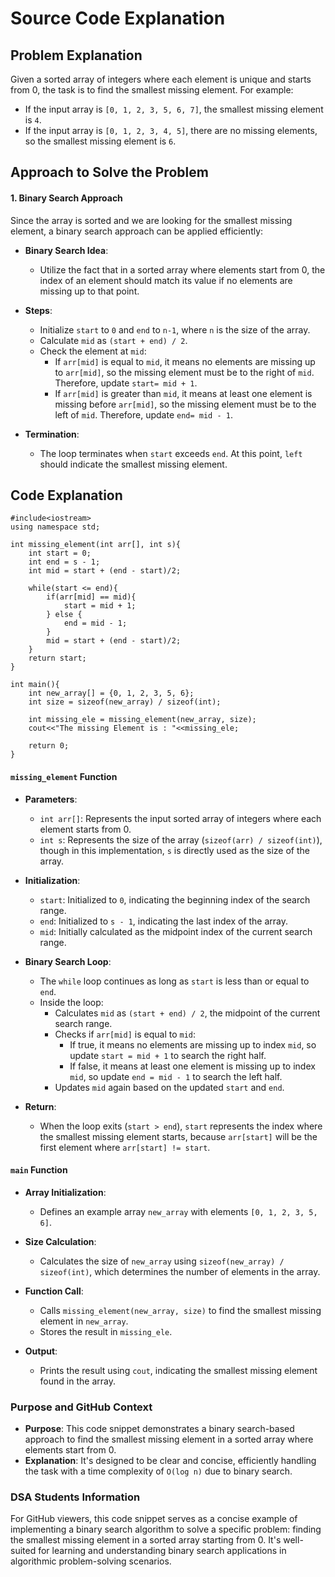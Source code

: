 # Source Code Explanation

## Problem Explanation

Given a sorted array of integers where each element is unique and starts from 0, the task is to find the smallest missing element. For example:

-   If the input array is `[0, 1, 2, 3, 5, 6, 7]`, the smallest missing element is `4`.
-   If the input array is `[0, 1, 2, 3, 4, 5]`, there are no missing elements, so the smallest missing element is `6`.

## Approach to Solve the Problem

#### 1. **Binary Search Approach**

Since the array is sorted and we are looking for the smallest missing element, a binary search approach can be applied efficiently:

-   **Binary Search Idea**:
    
    -   Utilize the fact that in a sorted array where elements start from 0, the index of an element should match its value if no elements are missing up to that point.
-   **Steps**:
    
    -   Initialize `start` to `0` and `end` to `n-1`, where `n` is the size of the array.
    -   Calculate `mid` as `(start + end) / 2`.
    -   Check the element at `mid`:
        -   If `arr[mid]` is equal to `mid`, it means no elements are missing up to `arr[mid]`, so the missing element must be to the right of `mid`. Therefore, update `start= mid + 1`.
        -   If `arr[mid]` is greater than `mid`, it means at least one element is missing before `arr[mid]`, so the missing element must be to the left of `mid`. Therefore, update `end= mid - 1`.
-   **Termination**:
    
    -   The loop terminates when `start` exceeds `end`. At this point, `left` should indicate the smallest missing element.
     
## Code Explanation
```
#include<iostream>
using namespace std;

int missing_element(int arr[], int s){
    int start = 0;
    int end = s - 1;
    int mid = start + (end - start)/2;
    
    while(start <= end){
        if(arr[mid] == mid){
            start = mid + 1;
        } else {
            end = mid - 1;
        }
        mid = start + (end - start)/2;
    }
    return start;
}

int main(){
    int new_array[] = {0, 1, 2, 3, 5, 6};
    int size = sizeof(new_array) / sizeof(int);
    
    int missing_ele = missing_element(new_array, size); 
    cout<<"The missing Element is : "<<missing_ele;
    
    return 0;
}

```
#### `missing_element` Function

-   **Parameters**:
    
    -   `int arr[]`: Represents the input sorted array of integers where each element starts from 0.
    -   `int s`: Represents the size of the array (`sizeof(arr) / sizeof(int)`), though in this implementation, `s` is directly used as the size of the array.
-   **Initialization**:
    
    -   `start`: Initialized to `0`, indicating the beginning index of the search range.
    -   `end`: Initialized to `s - 1`, indicating the last index of the array.
    -   `mid`: Initially calculated as the midpoint index of the current search range.
-   **Binary Search Loop**:
    
    -   The `while` loop continues as long as `start` is less than or equal to `end`.
    -   Inside the loop:
        -   Calculates `mid` as `(start + end) / 2`, the midpoint of the current search range.
        -   Checks if `arr[mid]` is equal to `mid`:
            -   If true, it means no elements are missing up to index `mid`, so update `start = mid + 1` to search the right half.
            -   If false, it means at least one element is missing up to index `mid`, so update `end = mid - 1` to search the left half.
        -   Updates `mid` again based on the updated `start` and `end`.
-   **Return**:
    
    -   When the loop exits (`start > end`), `start` represents the index where the smallest missing element starts, because `arr[start]` will be the first element where `arr[start] != start`.

#### `main` Function

-   **Array Initialization**:
    
    -   Defines an example array `new_array` with elements `[0, 1, 2, 3, 5, 6]`.
-   **Size Calculation**:
    
    -   Calculates the size of `new_array` using `sizeof(new_array) / sizeof(int)`, which determines the number of elements in the array.
-   **Function Call**:
    
    -   Calls `missing_element(new_array, size)` to find the smallest missing element in `new_array`.
    -   Stores the result in `missing_ele`.
-   **Output**:
    
    -   Prints the result using `cout`, indicating the smallest missing element found in the array.

### Purpose and GitHub Context

-   **Purpose**: This code snippet demonstrates a binary search-based approach to find the smallest missing element in a sorted array where elements start from 0.
-   **Explanation**: It's designed to be clear and concise, efficiently handling the task with a time complexity of `O(log n)` due to binary search.

### DSA Students Information

For GitHub viewers, this code snippet serves as a concise example of implementing a binary search algorithm to solve a specific problem: finding the smallest missing element in a sorted array starting from 0. It's well-suited for learning and understanding binary search applications in algorithmic problem-solving scenarios.
